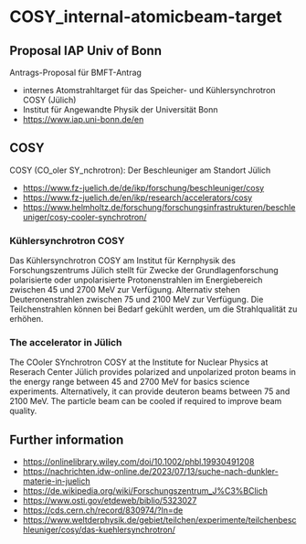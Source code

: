 # COSY_internal-atomicbeam-target

## Proposal IAP Univ of Bonn 
Antrags-Proposal für BMFT-Antrag 
- internes Atomstrahltarget für das Speicher- und Kühlersynchrotron COSY (Jülich) 
- Institut für Angewandte Physik der Universität Bonn
- https://www.iap.uni-bonn.de/en

## COSY
COSY (CO_oler SY_nchrotron): Der Beschleuniger am Standort Jülich
- https://www.fz-juelich.de/de/ikp/forschung/beschleuniger/cosy
- https://www.fz-juelich.de/en/ikp/research/accelerators/cosy
- https://www.helmholtz.de/forschung/forschungsinfrastrukturen/beschleuniger/cosy-cooler-synchrotron/

### Kühlersynchrotron COSY
Das Kühlersynchrotron COSY am Institut für Kernphysik des Forschungszentrums Jülich stellt für Zwecke der Grundlagenforschung polarisierte 
oder unpolarisierte Protonenstrahlen im Energiebereich zwischen 45 und 2700 MeV zur Verfügung. Alternativ stehen Deuteronenstrahlen zwischen
75 und 2100 MeV zur Verfügung. Die Teilchenstrahlen können bei Bedarf gekühlt werden, um die Strahlqualität zu erhöhen.

### The accelerator in Jülich
The COoler SYnchrotron COSY at the Institute for Nuclear Physics at Reserach Center Jülich provides polarized and unpolarized proton beams
in the energy range between 45 and 2700 MeV for basics science experiments. Alternatively, it can provide deuteron beams between 75 and 
2100 MeV. The particle beam can be cooled if required to improve beam quality.

## Further information
- https://onlinelibrary.wiley.com/doi/10.1002/phbl.19930491208
- https://nachrichten.idw-online.de/2023/07/13/suche-nach-dunkler-materie-in-juelich
- https://de.wikipedia.org/wiki/Forschungszentrum_J%C3%BClich
- https://www.osti.gov/etdeweb/biblio/5323027
- https://cds.cern.ch/record/830974/?ln=de
- https://www.weltderphysik.de/gebiet/teilchen/experimente/teilchenbeschleuniger/cosy/das-kuehlersynchrotron/

  
  

